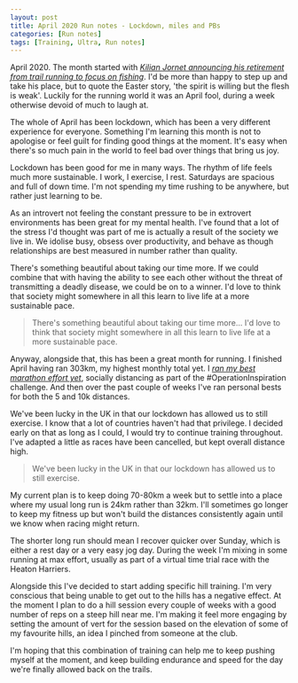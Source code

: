 ```yaml
---
layout: post
title: April 2020 Run notes - Lockdown, miles and PBs
categories: [Run notes]
tags: [Training, Ultra, Run notes]
---
```

April 2020. The month started with *[Kilian Jornet announcing his retirement from trail running to focus on fishing](https://www.salomon.com/en-gb/blog/jornet-announces-retirement-trail-running)*. I'd be more than happy to step up and take his place, but to quote the Easter story, 'the spirit is willing but the flesh is weak'. Luckily for the running world it was an April fool, during a week otherwise devoid of much to laugh at.

The whole of April has been lockdown, which has been a very different experience for everyone. Something I'm learning this month is not to apologise or feel guilt for finding good things at the moment. It's easy when there's so much pain in the world to feel bad over things that bring us joy.

Lockdown has been good for me in many ways. The rhythm of life feels much more sustainable. I work, I exercise, I rest. Saturdays are spacious and full of down time. I'm not spending my time rushing to be anywhere, but rather just learning to be.

As an introvert not feeling the constant pressure to be in extrovert environments has been great for my mental health. I've found that a lot of the stress I'd thought was part of me is actually a result of the society we live in. We idolise busy, obsess over productivity, and behave as though relationships are best measured in number rather than quality. 

There's something beautiful about taking our time more. If we could combine that with having the ability to see each other without the threat of transmitting a deadly disease, we could be on to a winner. I'd love to think that society might somewhere in all this learn to live life at a more sustainable pace. 

>There's something beautiful about taking our time more... I'd love to think that society might somewhere in all this learn to live life at a more sustainable pace. 

Anyway, alongside that, this has been a great month for running. I finished April having ran 303km, my highest monthly total yet. I *[ran my best marathon effort yet](https://theunforgivingminute.run/operation-inspiration/)*, socially distancing as part of the #OperationInspiration challenge. And then over the past couple of weeks I've ran personal bests for both the 5 and 10k distances.

We've been lucky in the UK in that our lockdown has allowed us to still exercise. I know that a lot of countries haven't had that privilege. I decided early on that as long as I could, I would try to continue training throughout. I've adapted a little as races have been cancelled, but kept overall distance high.

>We've been lucky in the UK in that our lockdown has allowed us to still exercise.

My current plan is to keep doing 70-80km a week but to settle into a place where my usual long run is 24km rather than 32km. I'll sometimes go longer to keep my fitness up but won't build the distances consistently again until we know when racing might return.

The shorter long run should mean I recover quicker over Sunday, which is either a rest day or a very easy jog day. During the week I'm mixing in some running at max effort, usually as part of a virtual time trial race with the Heaton Harriers.

Alongside this I've decided to start adding specific hill training. I'm very conscious that being unable to get out to the hills has a negative effect. At the moment I plan to do a hill session every couple of weeks with a good number of reps on a steep hill near me. I'm making it feel more engaging by setting the amount of vert for the session based on the elevation of some of my favourite hills, an idea I pinched from someone at the club.

I'm hoping that this combination of training can help me to keep pushing myself at the moment, and keep building endurance and speed for the day we're finally allowed back on the trails.
